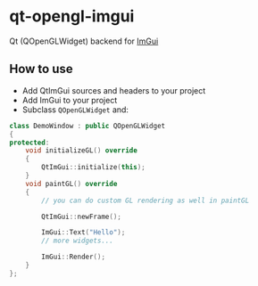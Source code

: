 # qt-opengl-imgui

Qt (QOpenGLWidget) backend for [ImGui](https://github.com/ocornut/imgui)

## How to use

* Add QtImGui sources and headers to your project
* Add ImGui to your project
* Subclass `QOpenGLWidget` and:

```cpp
class DemoWindow : public QOpenGLWidget
{
protected:
    void initializeGL() override
    {
        QtImGui::initialize(this);
    }
    void paintGL() override
    {
        // you can do custom GL rendering as well in paintGL

        QtImGui::newFrame();

        ImGui::Text("Hello");
        // more widgets...

        ImGui::Render();
    }
};
```
